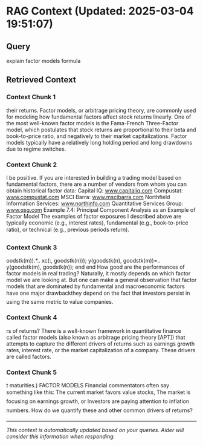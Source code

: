 # RAG Context (Updated: 2025-03-04 19:51:07)

## Query
explain factor models formula

## Retrieved Context

### Context Chunk 1
their returns. Factor models, or arbitrage pricing theory, are commonly used for modeling how fundamental factors affect stock returns linearly. One of the most well-known factor models is the Fama-French Three-Factor model, which postulates that stock returns are proportional to their beta and book-to-price ratio, and negatively to their market capitalizations. Factor models typically have a relatively long holding period and long drawdowns due to regime switches.

### Context Chunk 2
l be positive. If you are interested in building a trading model based on fundamental factors, there are a number of vendors from whom you can obtain historical factor data: Capital IQ: www.capitaliq.com Compustat: www.compustat.com MSCI Barra: www.mscibarra.com Northfield Information Services: www.northinfo.com Quantitative Services Group: www.qsg.com Example 7.4: Principal Component Analysis as an Example of Factor Model The examples of factor exposures I described above are typically economic (e.g., interest rates), fundamental (e.g., book-to-price ratio), or technical (e.g., previous periods return).

### Context Chunk 3
oodstk(m)).*.. xc(:, goodstk(n))); y(goodstk(n), goodstk(m))=.. y(goodstk(m), goodstk(n)); end end How good are the performances of factor models in real trading? Naturally, it mostly depends on which factor model we are looking at. But one can make a general observation that factor models that are dominated by fundamental and macroeconomic factors have one major drawbackthey depend on the fact that investors persist in using the same metric to value companies.

### Context Chunk 4
rs of returns? There is a well-known framework in quantitative finance called factor models (also known as arbitrage pricing theory [APT]) that attempts to capture the different drivers of returns such as earnings growth rates, interest rate, or the market capitalization of a company. These drivers are called factors.

### Context Chunk 5
t maturities.) FACTOR MODELS Financial commentators often say something like this: The current market favors value stocks, The market is focusing on earnings growth, or Investors are paying attention to inflation numbers. How do we quantify these and other common drivers of returns?

---
*This context is automatically updated based on your queries. 
Aider will consider this information when responding.*
